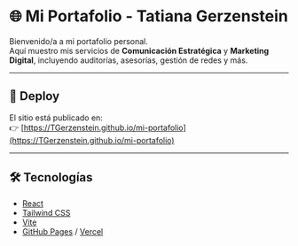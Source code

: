 # 🌐 Mi Portafolio - Tatiana Gerzenstein

Bienvenido/a a mi portafolio personal.  
Aquí muestro mis servicios de **Comunicación Estratégica** y **Marketing Digital**, incluyendo auditorías, asesorías, gestión de redes y más.  

---

## 🚀 Deploy
El sitio está publicado en:  
👉 [https://TGerzenstein.github.io/mi-portafolio](https://TGerzenstein.github.io/mi-portafolio)  

---

## 🛠️ Tecnologías
- [React](https://reactjs.org/)
- [Tailwind CSS](https://tailwindcss.com/)
- [Vite](https://vitejs.dev/) 
- [GitHub Pages](https://pages.github.com/) / [Vercel](https://vercel.com/)
